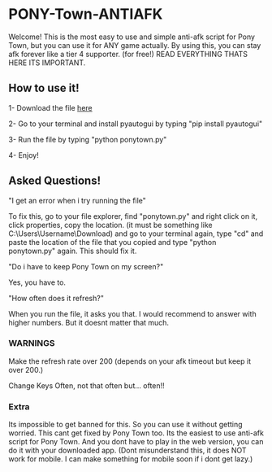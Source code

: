 # PONY-Town-ANTIAFK

Welcome! This is the most easy to use and simple anti-afk script for Pony Town, but you can use it for ANY game actually. By using this, you can stay afk forever like a tier 4 supporter. (for free!) READ EVERYTHING THATS HERE ITS IMPORTANT.

## How to use it!

1- Download the file [here](https://github.com/staydrunk/PONY-Town-ANTIAFK/blob/main/ponytown.py)

2- Go to your terminal and install pyautogui by typing "pip install pyautogui"

3- Run the file by typing "python ponytown.py"

4- Enjoy!

## Asked Questions!

"I get an error when i try running the file"

To fix this, go to your file explorer, find "ponytown.py" and right click on it, click properties, copy the location. (it must be something like C:\Users\Username\Download) and go to your terminal again, type "cd" and paste the location of the file that you copied and type "python ponytown.py" again. This should fix it.

"Do i have to keep Pony Town on my screen?"

Yes, you have to.

"How often does it refresh?"

When you run the file, it asks you that. I would recommend to answer with higher numbers. But it doesnt matter that much.
 
### WARNINGS

Make the refresh rate over 200 (depends on your afk timeout but keep it over 200.)

Change Keys Often, not that often but... often!! 
### Extra

Its impossible to get banned for this. So you can use it without getting worried. This cant get fixed by Pony Town too. Its the easiest to use anti-afk script for Pony Town. And you dont have to play in the web version, you can do it with your downloaded app. (Dont misunderstand this, it does NOT work for mobile. I can make something for mobile soon if i dont get lazy.)

